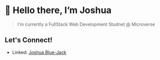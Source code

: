 # 👋 Hello there, I’m Joshua
> I'm currently a FullStack Web Development Studnet @ Microverse
## Let's Connect!
- Linked: [Joshua Blue-Jack](https://www.linkedin.com/in/joshua-blue-jack/)


<!---
Tamunokuro/Tamunokuro is a ✨ special ✨ repository because its `README.md` (this file) appears on your GitHub profile.
You can click the Preview link to take a look at your changes.
--->
